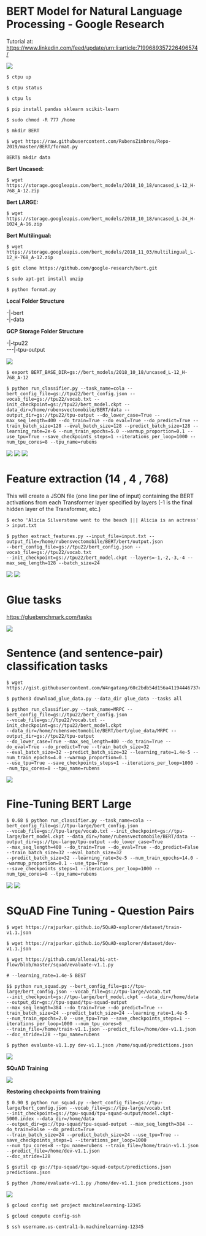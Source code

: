 # BERT Model for Natural Language Processing - Google Research  

Tutorial at: https://www.linkedin.com/feed/update/urn:li:article:7199689357226496574/  

<img src=https://github.com/RubensZimbres/Repo-2019/blob/master/BERT/Pics/bert_git.png>  

```
$ ctpu up

$ ctpu status

$ ctpu ls

$ pip install pandas sklearn scikit-learn

$ sudo chmod -R 777 /home

$ mkdir BERT 

$ wget https://raw.githubusercontent.com/RubensZimbres/Repo-2019/master/BERT/format.py

BERT$ mkdir data

```
<b>Bert Uncased:</b>  
```
$ wget https://storage.googleapis.com/bert_models/2018_10_18/uncased_L-12_H-768_A-12.zip

```
<b>Bert LARGE:</b>  
```
$ wget https://storage.googleapis.com/bert_models/2018_10_18/uncased_L-24_H-1024_A-16.zip

```
<b>Bert Multilingual:</b>  
```
$ wget https://storage.googleapis.com/bert_models/2018_11_03/multilingual_L-12_H-768_A-12.zip

$ git clone https://github.com/google-research/bert.git  

$ sudo apt-get install unzip

$ python format.py
```  

<b>Local Folder Structure</b>  

-|-bert  
-|-data  

<b>GCP Storage Folder Structure</b>  

-|-tpu22  
---|-tpu-output  


<img src=https://github.com/RubensZimbres/Repo-2019/blob/master/BERT/Pics/ctpu11.png>  

```
$ export BERT_BASE_DIR=gs://bert_models/2018_10_18/uncased_L-12_H-768_A-12

$ python run_classifier.py --task_name=cola --bert_config_file=gs://tpu22/bert_config.json --vocab_file=gs://tpu22/vocab.txt --init_checkpoint=gs://tpu22/bert_model.ckpt --data_dir=/home/rubensvectomobile/BERT/data --output_dir=gs://tpu22/tpu-output --do_lower_case=True --max_seq_length=400 --do_train=True --do_eval=True --do_predict=True --train_batch_size=128 --eval_batch_size=128 --predict_batch_size=128 --learning_rate=2e-6 --num_train_epochs=5.0 --warmup_proportion=0.1 --use_tpu=True --save_checkpoints_steps=1 --iterations_per_loop=1000 --num_tpu_cores=8 --tpu_name=rubens    
```


<img src=https://github.com/RubensZimbres/Repo-2019/blob/master/BERT/Pics/bert1.png>  

<img src=https://github.com/RubensZimbres/Repo-2019/blob/master/BERT/Pics/bert00.JPG>  

<img src=https://github.com/RubensZimbres/Repo-2019/blob/master/BERT/Pics/bert05.JPG>  

# Feature extraction (14 , 4 , 768)  

This will create a JSON file (one line per line of input) containing the BERT activations from each Transformer layer specified by layers (-1 is the final hidden layer of the Transformer, etc.)

```
$ echo 'Alicia Silverstone went to the beach ||| Alicia is an actress' > input.txt

$ python extract_features.py --input_file=input.txt --output_file=/home/rubensvectomobile/BERT/bert/output.json  
--bert_config_file=gs://tpu22/bert_config.json --vocab_file=gs://tpu22/vocab.txt  
--init_checkpoint=gs://tpu22/bert_model.ckpt --layers=-1,-2,-3,-4 --max_seq_length=128 --batch_size=24
```

<img src=https://github.com/RubensZimbres/Repo-2019/blob/master/BERT/Pics/json_feature.png>  

<img src=https://github.com/RubensZimbres/Repo-2019/blob/master/BERT/Pics/features.png>  

# Glue tasks  

https://gluebenchmark.com/tasks

<img src=https://github.com/RubensZimbres/Repo-2019/blob/master/BERT/Pics/glue.png>  

# Sentence (and sentence-pair) classification tasks  

```
$ wget https://gist.githubusercontent.com/W4ngatang/60c2bdb54d156a41194446737ce03e2e/raw/17b8dd0d724281ed7c3b2aeeda662b92809aadd5/download_glue_data.py

$ python3 download_glue_data.py --data_dir glue_data --tasks all

$ python run_classifier.py --task_name=MRPC --bert_config_file=gs://tpu22/bert_config.json  
--vocab_file=gs://tpu22/vocab.txt --init_checkpoint=gs://tpu22/bert_model.ckpt  
--data_dir=/home/rubensvectomobile/BERT/bert/glue_data/MRPC --output_dir=gs://tpu22/tpu-output  
--do_lower_case=True --max_seq_length=400 --do_train=True --do_eval=True --do_predict=True --train_batch_size=32  
--eval_batch_size=32 --predict_batch_size=32 --learning_rate=1.4e-5 --num_train_epochs=4.0 --warmup_proportion=0.1  
--use_tpu=True --save_checkpoints_steps=1 --iterations_per_loop=1000 --num_tpu_cores=8 --tpu_name=rubens
```  

<img src=https://github.com/RubensZimbres/Repo-2019/blob/master/BERT/Pics/MRPC.png>


# Fine-Tuning BERT Large  

```
$ 0.68 $ python run_classifier.py --task_name=cola --bert_config_file=gs://tpu-large/bert_config.json 
--vocab_file=gs://tpu-large/vocab.txt --init_checkpoint=gs://tpu-large/bert_model.ckpt --data_dir=/home/rubensvectomobile/BERT/data --output_dir=gs://tpu-large/tpu-output --do_lower_case=True  
--max_seq_length=400 --do_train=True --do_eval=True --do_predict=False --train_batch_size=32 --eval_batch_size=32  
--predict_batch_size=32 --learning_rate=3e-5 --num_train_epochs=14.0 --warmup_proportion=0.1 --use_tpu=True  
--save_checkpoints_steps=1 --iterations_per_loop=1000 --num_tpu_cores=8 --tpu_name=rubens
```  

<img src=https://raw.githubusercontent.com/RubensZimbres/Repo-2019/master/BERT/Pics/large22.png>  

<img src=https://raw.githubusercontent.com/RubensZimbres/Repo-2019/master/BERT/Pics/3epochs_Large22.png>

# SQuAD Fine Tuning - Question Pairs

```
$ wget https://rajpurkar.github.io/SQuAD-explorer/dataset/train-v1.1.json

$ wget https://rajpurkar.github.io/SQuAD-explorer/dataset/dev-v1.1.json

$ wget https://github.com/allenai/bi-att-flow/blob/master/squad/evaluate-v1.1.py

# --learning_rate=1.4e-5 BEST

$$ python run_squad.py --bert_config_file=gs://tpu-large/bert_config.json --vocab_file=gs://tpu-large/vocab.txt  
--init_checkpoint=gs://tpu-large/bert_model.ckpt --data_dir=/home/data --output_dir=gs://tpu-squad/tpu-squad-output  
--max_seq_length=384 --do_train=True --do_predict=True --train_batch_size=24 --predict_batch_size=24 --learning_rate=1.4e-5  
--num_train_epochs=2.0 --use_tpu=True --save_checkpoints_steps=1 --iterations_per_loop=1000 --num_tpu_cores=8  
--train_file=/home/train-v1.1.json --predict_file=/home/dev-v1.1.json --doc_stride=128 --tpu_name=rubens

$ python evaluate-v1.1.py dev-v1.1.json /home/squad/predictions.json
```

<img src=https://github.com/RubensZimbres/Repo-2019/blob/master/BERT/Pics/squad_both.png>  

<b>SQuAD Training</b>  

<img src=https://github.com/RubensZimbres/Repo-2019/blob/master/BERT/Pics/squad_training2.png>  

<b>Restoring checkpoints from training</b>  

```
$ 0.90 $ python run_squad.py --bert_config_file=gs://tpu-large/bert_config.json --vocab_file=gs://tpu-large/vocab.txt  
--init_checkpoint=gs://tpu-squad/tpu-squad-output/model.ckpt-5000.index --data_dir=/home/data  
--output_dir=gs://tpu-squad/tpu-squad-output --max_seq_length=384 --do_train=False --do_predict=True  
--train_batch_size=24 --predict_batch_size=24 --use_tpu=True --save_checkpoints_steps=1 --iterations_per_loop=1000  
--num_tpu_cores=8 --tpu_name=rubens --train_file=/home/train-v1.1.json --predict_file=/home/dev-v1.1.json  
--doc_stride=128

$ gsutil cp gs://tpu-squad/tpu-squad-output/predictions.json predictions.json

$ python /home/evaluate-v1.1.py /home/dev-v1.1.json predictions.json

```  

<img src=https://github.com/RubensZimbres/Repo-2019/blob/master/BERT/Pics/final_squad1.png>  

```
$ gcloud config set project machinelearning-12345  

$ gcloud compute config-ssh  

$ ssh username.us-central1-b.machinelearning-12345

```

